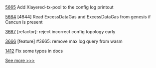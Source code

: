 
[5665](https://github.com/hyperledger/besu/pull/5665) Add Xlayered-tx-pool to the config log printout

[5664](https://github.com/hyperledger/besu/pull/5664) [4844] Read ExcessDataGas and ExcessDataGas from genesis if Cancun is present

[3667](https://github.com/hyperledger/iroha/pull/3667) [refactor]: reject incorrect config topology early

[3666](https://github.com/hyperledger/iroha/pull/3666) [feature] #3665: remove max log query from wasm

[1412](https://github.com/hyperledger/solang/pull/1412) Fix some typos in docs


[See more >>>](https://start-here.hyperledger.org/pull-requests)
